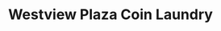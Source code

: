 ---
title: "Westview Plaza Coin Laundry"
url: /spartanburg/westview-plaza-coin-laundry/
shop: Wäscherei
---